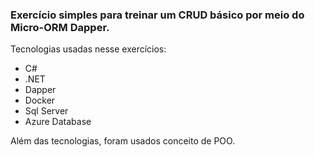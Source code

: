 ### Exercício simples para treinar um CRUD básico por meio do Micro-ORM Dapper.

Tecnologias usadas nesse exercícios:
- C#
- .NET
- Dapper
- Docker
- Sql Server 
- Azure Database

Além das tecnologias, foram usados conceito de POO.
